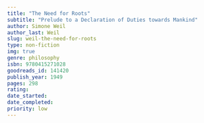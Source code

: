 ```yaml
---
title: "The Need for Roots"
subtitle: "Prelude to a Declaration of Duties towards Mankind"
author: Simone Weil
author_last: Weil
slug: weil-the-need-for-roots
type: non-fiction
img: true
genre: philosophy
isbn: 9780415271028
goodreads_id: 141420
publish_year: 1949
pages: 298
rating: 
date_started:
date_completed:
priority: low
---
```

